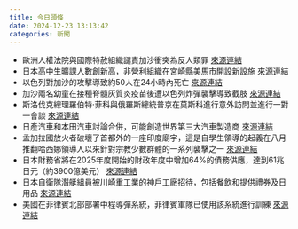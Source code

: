 ```yaml
---
title: 今日頭條
date: 2024-12-23 13:13:42
categories: 新聞            
---
```

- 歐洲人權法院與國際特赦組織譴責加沙衝突為反人類罪 [來源連結](https://www.theguardian.com/commentisfree/2024/dec/23/israel-gaza-war-genocide-where-is-the-action)
- 日本高中生曠課人數創新高，非營利組織在宮崎縣美馬市開設新設施 [來源連結](https://www.japantimes.co.jp/news/2024/12/23/japan/society/japan-truant-high-school-student-support/)
- 以色列對加沙的攻擊導致約50人在24小時內死亡 [來源連結](https://www.aljazeera.com/news/2024/12/23/israel-escalates-attacks-on-gaza-killing-civilians-in-two-camps-and-school)
- 加沙兩名幼童在接種脊髓灰質炎疫苗後遭以色列炸彈襲擊導致截肢 [來源連結](https://www.aljazeera.com/news/2024/12/23/gaza-toddlers-got-the-polio-vaccine-then-an-israeli-bomb-took-their-legs)
- 斯洛伐克總理羅伯特·菲科與俄羅斯總統普京在莫斯科進行意外訪問並進行一對一會談 [來源連結](https://www.aljazeera.com/news/2024/12/23/slovak-pm-fico-holds-talks-with-putin-during-surprise-russia-trip)
- 日產汽車和本田汽車討論合併，可能創造世界第三大汽車製造商 [來源連結](https://www.japantimes.co.jp/business/2024/12/23/companies/honda-nissan-breaking/)
- 孟加拉國放火者破壞了首都外的一座印度廟宇，這是自學生領導的起義在八月推翻哈西娜領導人以來針對宗教少數群體的一系列襲擊之一 [來源連結](https://www.japantimes.co.jp/news/2024/12/23/asia-pacific/society/minorities-targeted-revolution-bangladesh/)
- 日本財務省將在2025年度開始的財政年度中增加64%的債務供應，達到61兆日元（約3900億美元） [來源連結](https://www.japantimes.co.jp/business/2024/12/23/economy/japan-bond-supply/)
- 日本自衛隊潛艇組員被川崎重工業的神戶工廠招待，包括餐飲和提供禮券及日用品 [來源連結](https://www.japantimes.co.jp/news/2024/12/23/japan/kawasaki-heavy-industries-fictitious-transactions/)
- 美國在菲律賓北部部署中程導彈系統，菲律賓軍隊已使用該系統進行訓練 [來源連結](https://www.japantimes.co.jp/news/2024/12/23/asia-pacific/philippines-typhon-missile-acquire/)



